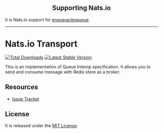 <h2 align="center">Supporting Nats.io</h2>

It is Nats.io support for [enqueue/enqueue](https://github.com/php-enqueue/enqueue-dev)

---

# Nats.io Transport

[![Total Downloads](https://poser.pugx.org/ilyaplot/php-enqueue-nats/d/total.png)](https://packagist.org/packages/enqueue/nats)
[![Latest Stable Version](https://poser.pugx.org/ilyaplot/php-enqueue-nats/version.png)](https://packagist.org/packages/enqueue/nats)

This is an implementation of Queue Interop specification. It allows you to send and consume message with Redis store as a broker.

## Resources

* [Issue Tracker](https://github.com/ilyaplot/php-enqueue-nats/issues)

## License

It is released under the [MIT License](LICENSE).
